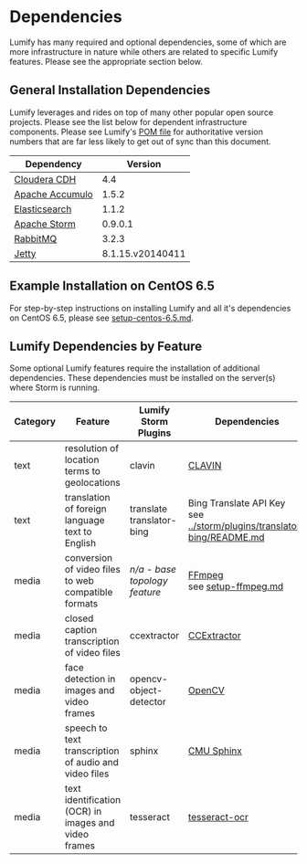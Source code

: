 # Dependencies

Lumify has many required and optional dependencies, some of which are more infrastructure in nature while others are
related to specific Lumify features. Please see the appropriate section below.

## General Installation Dependencies

Lumify leverages and rides on top of many other popular open source projects. Please see the list below for dependent
infrastructure components. Please see Lumify's [POM file](../pom.xml) for authoritative version numbers that are far
less likely to get out of sync than this document.

| Dependency | Version |
| ---------- | ------- |
| [Cloudera CDH](http://www.cloudera.com/content/cloudera/en/products-and-services/cdh.html) | 4.4 |
| [Apache Accumulo](http://accumulo.apache.org) | 1.5.2 |
| [Elasticsearch](http://www.elasticsearch.org/) | 1.1.2 |
| [Apache Storm](https://storm.incubator.apache.org/) | 0.9.0.1 |
| [RabbitMQ](http://www.rabbitmq.com/) | 3.2.3 |
| [Jetty](http://www.eclipse.org/jetty/) | 8.1.15.v20140411 |

## Example Installation on CentOS 6.5

For step-by-step instructions on installing Lumify and all it's dependencies on CentOS 6.5, please see [setup-centos-6.5.md](setup-centos-6.5.md).

## Lumify Dependencies by Feature

Some optional Lumify features require the installation of additional dependencies. These dependencies must be installed on the server(s) where Storm is running.

| Category | Feature                                               | Lumify Storm Plugins             | Dependencies |
| -------- | ----------------------------------------------------- | -------------------------------- | ------------ |
| text     | resolution of location terms to geolocations          | clavin                           | [CLAVIN](http://clavin.bericotechnologies.com/) |
| text     | translation of foreign language text to English       | translate <br /> translator-bing | Bing Translate API Key <br /> see [../storm/plugins/translator-bing/README.md](../storm/plugins/translator-bing/README.md) |
| media    | conversion of video files to web compatible formats   | _n/a - base topology feature_    | [FFmpeg](https://www.ffmpeg.org/) <br /> see [setup-ffmpeg.md](setup-ffmpeg.md) |
| media    | closed caption transcription of video files           | ccextractor                      | [CCExtractor](http://ccextractor.sourceforge.net/) |
| media    | face detection in images and video frames             | opencv-object-detector           | [OpenCV](http://opencv.org/) |
| media    | speech to text transcription of audio and video files | sphinx                           | [CMU Sphinx](http://cmusphinx.sourceforge.net/) |
| media    | text identification (OCR) in images and video frames  | tesseract                        | [tesseract-ocr](https://code.google.com/p/tesseract-ocr/) |
